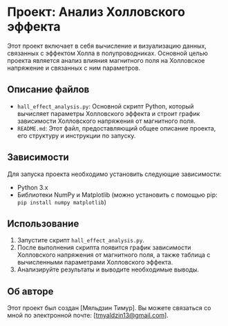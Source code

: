 # Проект: Анализ Холловского эффекта

Этот проект включает в себя вычисление и визуализацию данных, связанных с эффектом Холла в полупроводниках. Основной целью проекта является анализ влияния магнитного поля на Холловское напряжение и связанных с ним параметров.

## Описание файлов

- `hall_effect_analysis.py`: Основной скрипт Python, который вычисляет параметры Холловского эффекта и строит график зависимости Холловского напряжения от магнитного поля.
- `README.md`: Этот файл, предоставляющий общее описание проекта, его структуру и инструкции по запуску.
  
## Зависимости

Для запуска проекта необходимо установить следующие зависимости:
- Python 3.x
- Библиотеки NumPy и Matplotlib (можно установить с помощью pip: `pip install numpy matplotlib`)

## Использование

1. Запустите скрипт `hall_effect_analysis.py`.
2. После выполнения скрипта появится график зависимости Холловского напряжения от магнитного поля, а также таблица с вычисленными параметрами Холловского эффекта.
3. Анализируйте результаты и выводите необходимые выводы.

## Об авторе

Этот проект был создан [Мяльдзин Тимур]. Вы можете связаться со мной по электронной почте: [tmyaldzin13@gmail.com].
